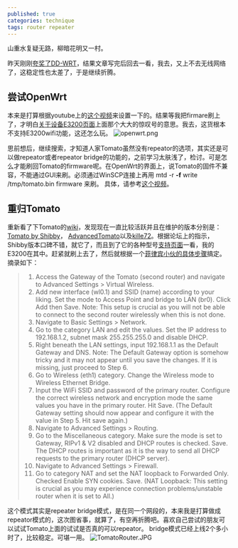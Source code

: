 ```yaml
---
published: true
categories: technique
tags: router repeater
---
```

山重水复疑无路，柳暗花明又一村。

昨天刚刚[夸奖了DD-WRT](https://yuanqingfei.me/%E6%8A%98%E8%85%BE%E8%B7%AF%E7%94%B1%E5%99%A8%E4%B8%AD%E7%BB%A7/)，结果文章写完后回去一看，我去，又上不去无线网络了，这稳定性也太差了，于是继续折腾。

## 尝试OpenWrt
本来是打算根据youtube上的[这个视频](https://www.youtube.com/watch?v=1vsPz_aLZeE)来设置一下的。结果等我把firmare刷上了，才明白[关于设备E3200页面](https://wiki.openwrt.org/toh/linksys/e3200)上面那个大大的惊叹号的意思。我去，这货根本不支持E3200wifi功能，这还怎么玩。 
![openwrt.png]({{site.baseurl}}/images/openwrt.png)

思前想后，继续搜索，才知道人家Tomato虽然没有repeator的选项，其实还是可以做repeator或者repeator bridge的功能的，之前学习太肤浅了，检讨。可是怎么才能刷回Tomato的firmware呢。在OpenWrt的界面上，说Tomato的固件不兼容，不能通过GUI来刷。必须通过WinSCP连接上再用 mtd -r **-f** write /tmp/tomato.bin firmware 来刷。 具体，请参考[这个视频](https://www.youtube.com/watch?v=ofXUtkj5d24)。 

## 重归Tomato
重新看了下Tomato的[wiki](https://en.wikipedia.org/wiki/Tomato_(firmware))，发现现在一直比较活跃并且在维护的版本分别是：[Tomato by Shibby](http://tomato.groov.pl)， [AdvancedTomato](https://advancedtomato.com)以及[kille72](https://bitbucket.org/kille72/tomato-arm-kille72)。根据论坛上的指示，Shibby版本口碑不错，就它了，而且到了它的各种型号[支持页面](http://tomato.groov.pl/?page_id=69)一看，我的E3200在其中。赶紧就刷上去了，然后就根据一个[菲律宾小伙的具体步骤](https://www.spideylab.com/tomato-router-wireless-repeater-ethernet-bridge-mode/)搞定。
摘录如下：
>1. Access the Gateway of the Tomato (second router) and navigate to Advanced Settings > Virtual Wireless.
>2. Add new interface (wl0.1) and SSID (name) according to your liking. Set the mode to Access Point and bridge to LAN (br0). Click Add then Save. Note: This setup is  crucial as you will not be able to connect to the second router wirelessly when this is not done.
>3. Navigate to Basic Settings > Network.
>4. Go to the category LAN and edit the values. Set the IP address to 192.168.1.2, subnet mask 255.255.255.0 and disable DHCP.
>5. Right beneath the LAN settings, input 192.168.1.1 as the Default Gateway and DNS. Note: The Default Gateway option is somehow tricky and it may not appear until you save the changes. If it is missing, just proceed to Step 6.
>6. Go to Wireless (eth1) category. Change the Wireless mode to Wireless Ethernet Bridge.
>7. Input the WiFi SSID and password of the primary router.  Configure the correct wireless network and encryption mode the same values you have in the primary router. Hit Save. (The Default Gateway setting should now appear and configure it with the value in Step 5. Hit save again.)
>8. Navigate to Advanced Settings > Routing.
>9. Go to the Miscellaneous category. Make sure the mode is set to Gateway, RIPv1 & V2 disabled and DHCP routes is checked. Save. The DHCP routes is important as it is the way to send all DHCP requests to the primary router (DHCP server).
>10. Navigate to Advanced Settings > Firewall.
>11. Go to category NAT and set the NAT loopback to Forwarded Only. Checked Enable SYN cookies. Save. (NAT Loopback: This setting is crucial as you may experience connection problems/unstable router when it is set to All.)

这个模式其实是repeater bridge模式，是在同一个网段的，本来我是打算做成repeator模式的，这次图省事，就算了，有空再折腾吧。喜欢自己尝试的朋友可以试试Tomato上面的试试是否真的可以repeator。 bridge模式已经上线2个多小时了，比较稳定。可堪一用。
![TomatoRouter.JPG]({{site.baseurl}}/images/TomatoRouter.JPG)
